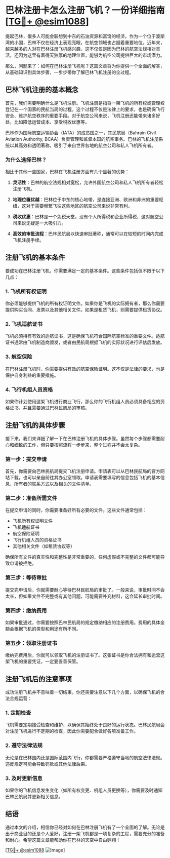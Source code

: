 # 巴林注册卡怎么注册飞机？一份详细指南[[TG💪+ @esim1088](https://t.me/s/esim1088)]

提起巴林，很多人可能会联想到中东的石油资源和富饶的经济。作为一个位于波斯湾的小国，巴林不仅在经济上表现亮眼，在航空领域也占据着重要地位。近年来，越来越多的人对在巴林注册飞机感兴趣，这不仅仅是因为巴林的航空法规相对灵活，还因为这里有着得天独厚的地理位置，能够为航空公司提供巨大的市场潜力。

那么，问题来了：如何在巴林注册飞机呢？这篇文章将为你提供一个全面的解答，从基础知识到具体步骤，一步步带你了解巴林飞机注册的全过程。

## 巴林飞机注册的基本概念

首先，我们需要明确什么是飞机注册。飞机注册是指将一架飞机的所有权或管理权登记在一个国家的民航当局的过程。这个过程不仅是法律上的要求，也是确保飞行安全、维护航空秩序的重要手段。对于航空公司来说，飞机注册还能带来诸多好处，比如降低运营成本、享受税收优惠等。

巴林作为国际航空运输协会（IATA）的成员国之一，其民航局（Bahrain Civil Aviation Authority, BCAA）负责管理和监督本国的航空事务。巴林的飞机注册系统以其高效和透明著称，吸引了来自世界各地的航空公司和私人飞机所有者。

### 为什么选择巴林？

相比于其他一些国家，巴林在飞机注册方面有几个显著的优势：

1. **灵活性**：巴林的航空法规相对宽松，允许外国航空公司和私人飞机所有者轻松注册飞机。
   
2. **地理位置优越**：巴林位于中东的核心地带，是连接亚洲、欧洲和非洲的重要枢纽，这对于需要频繁飞往这些地区的航空公司来说非常有利。

3. **税收优惠**：巴林是一个免税天堂，没有个人所得税和企业所得税，这对航空公司来说无疑是一大吸引力。

4. **高效的审批流程**：巴林民航局以快速审批著称，通常可以在较短的时间内完成飞机注册手续。

## 注册飞机的基本条件

要成功在巴林注册飞机，你需要满足一定的基本条件。这些条件包括但不限于以下几点：

### 1. 飞机所有权证明

你必须能够提供飞机的所有权证明文件。如果你是飞机的实际拥有者，那么你需要提供购买合同、发票以及其他相关文件。如果是租赁飞机，则需要提供租赁协议。

### 2. 飞机适航证书

飞机必须持有有效的适航证书，这是确保飞机符合国际航空标准的重要文件。适航证书通常由飞机制造商颁发，或者由民航局根据飞机的实际状况进行评估后发放。

### 3. 航空保险

在巴林注册飞机时，你需要提供有效的航空保险证明。这不仅是法律的要求，也是保护自身利益的重要措施。

### 4. 飞行机组人员资格

如果你计划使用这架飞机进行商业飞行，那么你的飞行机组人员必须具备相应的资格证书，并且需要通过巴林民航局的审核。

## 注册飞机的具体步骤

接下来，我们来详细了解一下在巴林注册飞机的具体步骤。虽然每个步骤都需要耐心和细致的工作，但只要按照流程一步步来，整个过程并不会太复杂。

### 第一步：提交申请

首先，你需要向巴林民航局提交飞机注册申请。申请表可以从巴林民航局的官方网站下载，也可以亲自前往其办公室领取。申请表需要填写的信息包括飞机的基本信息、所有者的联系方式以及相关的文件清单。

### 第二步：准备所需文件

在提交申请的同时，你需要准备好所有必要的文件。这些文件通常包括：

- 飞机所有权证明文件
- 飞机适航证书
- 航空保险证明
- 飞行机组人员的资格证书
- 其他相关文件（如租赁协议等）

确保所有文件的真实性和完整性是非常重要的，任何虚假或不完整的文件都可能导致申请被拒绝。

### 第三步：等待审批

提交完申请后，你就需要耐心等待巴林民航局的审批了。一般来说，审批时间不会太长，但如果文件不完整或有其他问题，可能需要补充材料，这会延长审批时间。

### 第四步：缴纳费用

如果审批通过，你需要按照巴林民航局的规定缴纳相应的注册费用。费用的具体金额会根据飞机的类型和用途有所不同。

### 第五步：领取注册证书

缴纳完费用后，你就可以领取飞机的注册证书了。这张证书是你合法拥有和运营这架飞机的重要凭证，一定要妥善保管。

## 注册飞机后的注意事项

成功注册飞机并不意味着一切结束，你还需要注意以下几个方面，以确保飞机的合法合规运营：

### 1. 定期检查

飞机需要定期接受检查和维护，以确保其始终处于良好的运行状态。巴林民航局会对注册飞机进行不定期的检查，因此你需要配合做好各项准备工作。

### 2. 遵守法律法规

无论是在巴林国内还是国际范围内飞行，你都需要严格遵守当地的航空法律法规。违反规定可能会导致罚款或其他法律后果。

### 3. 及时更新信息

如果你的飞机信息发生变化（如所有权变更、机组人员更换等），你需要及时通知巴林民航局并更新相关信息。

## 结语

通过本文的介绍，相信你已经对如何在巴林注册飞机有了一个全面的了解。无论是出于商业目的还是个人爱好，注册一架飞机都是一项复杂的工程，需要充分的准备和耐心。希望这篇文章能帮助你在巴林的天空中自由翱翔！

[[TG💪+ @esim1088](https://t.me/s/esim1088) ![Image](https://i.postimg.cc/4NQfJmqS/Snipaste-2025-05-13-00-14-12.png)]